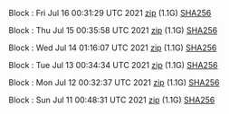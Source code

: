 Block [](https://testnet-insight.dashevo.org/insight/block/): Fri Jul 16 00:31:29 UTC 2021 [zip](https://dash-bootstrap.ams3.digitaloceanspaces.com/testnet/2021-07-16/bootstrap.dat.zip) (1.1G) [SHA256](https://dash-bootstrap.ams3.digitaloceanspaces.com/testnet/2021-07-16/sha256.txt)

Block [](https://testnet-insight.dashevo.org/insight/block/): Thu Jul 15 00:35:58 UTC 2021 [zip](https://dash-bootstrap.ams3.digitaloceanspaces.com/testnet/2021-07-15/bootstrap.dat.zip) (1.1G) [SHA256](https://dash-bootstrap.ams3.digitaloceanspaces.com/testnet/2021-07-15/sha256.txt)

Block [](https://testnet-insight.dashevo.org/insight/block/): Wed Jul 14 01:16:07 UTC 2021 [zip](https://dash-bootstrap.ams3.digitaloceanspaces.com/testnet/2021-07-14/bootstrap.dat.zip) (1.1G) [SHA256](https://dash-bootstrap.ams3.digitaloceanspaces.com/testnet/2021-07-14/sha256.txt)

Block [](https://testnet-insight.dashevo.org/insight/block/): Tue Jul 13 00:34:34 UTC 2021 [zip](https://dash-bootstrap.ams3.digitaloceanspaces.com/testnet/2021-07-13/bootstrap.dat.zip) (1.1G) [SHA256](https://dash-bootstrap.ams3.digitaloceanspaces.com/testnet/2021-07-13/sha256.txt)

Block [](https://testnet-insight.dashevo.org/insight/block/): Mon Jul 12 00:32:37 UTC 2021 [zip](https://dash-bootstrap.ams3.digitaloceanspaces.com/testnet/2021-07-12/bootstrap.dat.zip) (1.1G) [SHA256](https://dash-bootstrap.ams3.digitaloceanspaces.com/testnet/2021-07-12/sha256.txt)

Block [](https://testnet-insight.dashevo.org/insight/block/): Sun Jul 11 00:48:31 UTC 2021 [zip](https://dash-bootstrap.ams3.digitaloceanspaces.com/testnet/2021-07-11/bootstrap.dat.zip) (1.1G) [SHA256](https://dash-bootstrap.ams3.digitaloceanspaces.com/testnet/2021-07-11/sha256.txt)
